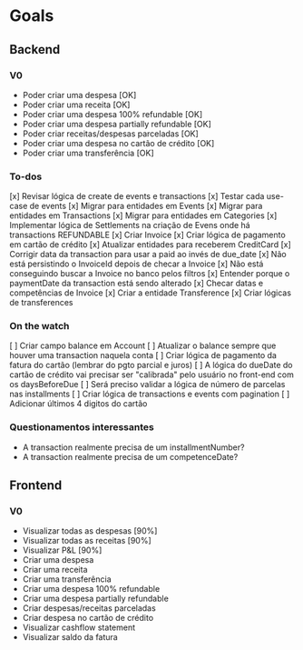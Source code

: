 # Goals

## Backend

### V0

- Poder criar uma despesa [OK]
- Poder criar uma receita [OK]
- Poder criar uma despesa 100% refundable [OK]
- Poder criar uma despesa partially refundable [OK]
- Poder criar receitas/despesas parceladas [OK]
- Poder criar uma despesa no cartão de crédito [OK]
- Poder criar uma transferência [OK]

### To-dos

[x] Revisar lógica de create de events e transactions
[x] Testar cada use-case de events
[x] Migrar para entidades em Events
[x] Migrar para entidades em Transactions
[x] Migrar para entidades em Categories
[x] Implementar lógica de Settlements na criação de Evens onde há transactions REFUNDABLE
[x] Criar Invoice
[x] Criar lógica de pagamento em cartão de crédito
[x] Atualizar entidades para receberem CreditCard
[x] Corrigir data da transaction para usar a paid ao invés de due_date
[x] Não está persistindo o InvoiceId depois de checar a Invoice
[x] Não está conseguindo buscar a Invoice no banco pelos filtros
[x] Entender porque o paymentDate da transaction está sendo alterado
[x] Checar datas e competências de Invoice
[x] Criar a entidade Transference
[x] Criar lógicas de transferences

### On the watch

[ ] Criar campo balance em Account
[ ] Atualizar o balance sempre que houver uma transaction naquela conta
[ ] Criar lógica de pagamento da fatura do cartão (lembrar do pgto parcial e juros)
[ ] A lógica do dueDate do cartão de crédito vai precisar ser "calibrada" pelo usuário no front-end com os daysBeforeDue
[ ] Será preciso validar a lógica de número de parcelas nas installments
[ ] Criar lógica de transactions e events com pagination
[ ] Adicionar últimos 4 digitos do cartão

### Questionamentos interessantes

- A transaction realmente precisa de um installmentNumber?
- A transaction realmente precisa de um competenceDate?

## Frontend

### V0

- Visualizar todas as despesas [90%]
- Visualizar todas as receitas [90%]
- Visualizar P&L [90%]
- Criar uma despesa
- Criar uma receita
- Criar uma transferência
- Criar uma despesa 100% refundable
- Criar uma despesa partially refundable
- Criar despesas/receitas parceladas
- Criar despesa no cartão de crédito
- Visualizar cashflow statement
- Visualizar saldo da fatura

